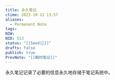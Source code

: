 ```yaml
---
title: 永久笔记
ctime: 2023-10-13 13:57
aliases:
  - Permanent Note
tags: 
NIW: 
NID: 513
status: "[[Seed|🍒]]"
drafts: false
publish: true
PrevNote: "[[瞬时笔记]]"
---
```


永久笔记记录了必要的信息永久地存储于笔记系统中。
